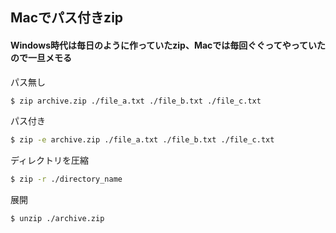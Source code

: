 ## Macでパス付きzip

#### Windows時代は毎日のように作っていたzip、Macでは毎回ぐぐってやっていたので一旦メモる

パス無し

```sh
$ zip archive.zip ./file_a.txt ./file_b.txt ./file_c.txt
```

パス付き

```sh
$ zip -e archive.zip ./file_a.txt ./file_b.txt ./file_c.txt
```

ディレクトリを圧縮

```sh
$ zip -r ./directory_name
```

展開

```sh
$ unzip ./archive.zip
```
